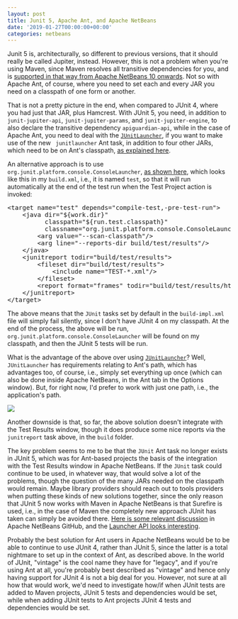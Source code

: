 ```yaml
---
layout: post
title: Junit 5, Apache Ant, and Apache NetBeans
date: '2019-01-27T00:00:00+00:00'
categories: netbeans
---
```

Junit 5 is, architecturally, so different to previous versions, that it should really be called Jupiter, instead. However, this is not a problem when you're using Maven, since Maven resolves all transitive dependencies for you, and is <a href="https://github.com/apache/incubator-netbeans/pull/892">supported in that way from Apache NetBeans 10 onwards</a>. Not so with Apache Ant, of course, where you need to set each and every JAR you need on a classpath of one form or another. 

<p>That is not a pretty picture in the end, when compared to JUnit 4, where you had just that JAR, plus Hamcrest. With JUnit 5, you need, in addition to <code>junit-jupiter-api</code>, <code>junit-jupiter-params</code>, and <code>junit-jupiter-engine</code>, to also declare the transitive dependency <code>apiguardian-api</code>, while in the case of Apache Ant, you need to deal with the <code><a href="https://ant.apache.org/manual/Tasks/junitlauncher.html">JUnitLauncher</a></code>, if you want to make use of the new <code> junitlauncher</code> Ant task, in addition to four other JARs, which need to be on Ant's classpath, <a href="https://ant.apache.org/manual/Tasks/junitlauncher.html">as explained here</a>.

<p>An alternative approach is to use <code>org.junit.platform.console.ConsoleLauncher</code>, <a href="https://junit.org/junit5/docs/current/user-guide/#running-tests-console-launcher">as shown here</a>, which looks like this in my <code>build.xml</code>, i.e., it is named <code>test</code>, so that it will run automatically at the end of the test run when the Test Project action is invoked:</p>

<p><pre>&lt;target name="test" depends="compile-test,-pre-test-run"&gt;
    &lt;java dir="${work.dir}" 
          classpath="${run.test.classpath}"  
          classname="org.junit.platform.console.ConsoleLauncher"&gt;
        &lt;arg value="--scan-classpath"/&gt;
        &lt;arg line="--reports-dir build/test/results"/&gt;
    &lt;/java&gt;
    &lt;junitreport todir="build/test/results"&gt;
        &lt;fileset dir="build/test/results"&gt;
            &lt;include name="TEST-*.xml"/&gt;
        &lt;/fileset&gt;
        &lt;report format="frames" todir="build/test/results/html"/&gt;
    &lt;/junitreport&gt;
&lt;/target&gt;</pre>

<p>The above means that the <code>JUnit</code> tasks set by default in the <code>build-impl.xml</code> file will simply fail silently, since I don't have JUnit 4 on my classpath. At the end of the process, the above will be run, <code>org.junit.platform.console.ConsoleLauncher</code> will be found on my classpath, and then the JUnit 5 tests will be run.</p>

<p>What is the advantage of the above over using <code><a href="https://ant.apache.org/manual/Tasks/junitlauncher.html">JUnitLauncher</a></code>? Well, <code>JUnitLauncher</code> has requirements relating to Ant's path, which has advantages too, of course, i.e., simply set everything up once (which can also be done inside Apache NetBeans, in the Ant tab in the Options window). But, for right now, I'd prefer to work with just one path, i.e., the application's path.</p>

<p><img src="https://blogs.apache.org/netbeans/mediaresource/1ef1eb67-8a3f-44dc-b316-90f63c5943b6"/></p>

<p>Another downside is that, so far, the above solution doesn't integrate with the Test Results window, though it does produce some nice reports via the <code>junitreport</code> task above, in the <code>build</code> folder.</p>

<p>The key problem seems to me to be that the <code>JUnit</code> Ant task no longer exists in JUnit 5, which was for Ant-based projects the basis of the integration with the Test Results window in Apache NetBeans. If the <code>JUnit</code> task could continue to be used, in whatever way, that would solve a lot of the problems, though the question of the many JARs needed on the classpath would remain. Maybe library providers should reach out to tools providers when putting these kinds of new solutions together, since the only reason that JUnit 5 now works with Maven in Apache NetBeans is that Surefire is used, i.e., in the case of Maven the completely new approach JUnit has taken can simply be avoided there. <a href="https://github.com/apache/incubator-netbeans/pull/892#issuecomment-423243085">Here is some relevant discussion</a> in Apache NetBeans GitHub, and the <a href="https://junit.org/junit5/docs/current/user-guide/#launcher-api">Launcher API looks interesting</a>.</p>

<p>Probably the best solution for Ant users in Apache NetBeans would be to be able to continue to use JUnit 4, rather than JUnit 5, since the latter is a total nightmare to set up in the context of Ant, as described above. In the world of JUnit, "vintage" is the cool name they have for "legacy", and if you're using Ant at all, you're probably best described as "vintage" and hence only having support for JUnit 4 is not a big deal for you. However, not sure at all how that would work, we'd need to investigate how/if when JUnit tests are added to Maven projects, JUnit 5 tests and dependencies would be set, while when adding JUnit tests to Ant projects JUnit 4 tests and dependencies would be set.</p>
